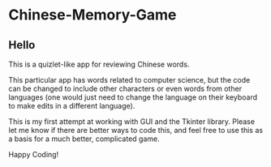 # Chinese-Memory-Game

## Hello

This is a quizlet-like app for reviewing Chinese words. 

This particular app has words related to computer science, but the code can be changed to include other characters or even words from other languages (one would just need to change the language on their keyboard to make edits in a different language). 

This is my first attempt at working with GUI and the Tkinter library. Please let me know if there are better ways to code this, and feel free to use this as a basis for a much better, complicated game. 

Happy Coding!
